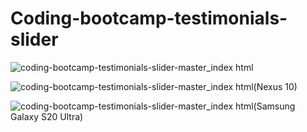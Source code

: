 # Coding-bootcamp-testimonials-slider

![coding-bootcamp-testimonials-slider-master_index html](https://github.com/randjelovic-jelena/Coding-bootcamp-testimonials-slider/assets/125824089/2dbb214a-13fa-4c59-84a6-55f27bb4fcbd)

![coding-bootcamp-testimonials-slider-master_index html(Nexus 10)](https://github.com/randjelovic-jelena/Coding-bootcamp-testimonials-slider/assets/125824089/23bd6346-a8af-41da-9b29-34800a25da7c)

![coding-bootcamp-testimonials-slider-master_index html(Samsung Galaxy S20 Ultra)](https://github.com/randjelovic-jelena/Coding-bootcamp-testimonials-slider/assets/125824089/88e3779a-d69c-44a2-b2ce-176b6f9129cc)
